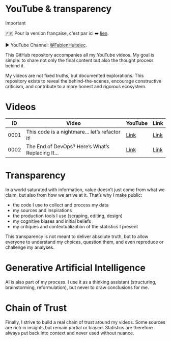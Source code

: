 # YouTube & transparency

> [!important]
> 🇫🇷 Pour la version française, c'est par ici ➡️ [lien](/french/README.md).

▶️ YouTube Channel: [@FabienHuitelec](https://www.youtube.com/@FabienHuitelec).

This GitHub repository accompanies all my YouTube videos. My goal is simple: to share not only the final content but also the thought process behind it.

My videos are not fixed truths, but documented explorations. This repository exists to reveal the behind-the-scenes, encourage constructive criticism, and contribute to a more honest and rigorous ecosystem.

# Videos

| ID   | Video                                          | YouTube                                             | Link                                                                                |
| ---- | ---------------------------------------------- | --------------------------------------------------- | ----------------------------------------------------------------------------------- |
| 0001 | This code is a nightmare… let’s refactor it!   | [Link](https://www.youtube.com/watch?v=bql1SxWoqVw) | [Link](/english/videos/0001-this-code-is-a-nightmare-lets-refactor-it/YOUTUBE.md)   |
| 0002 | The End of DevOps? Here’s What’s Replacing It… | [Link](https://www.youtube.com/watch?v=VnExltM4yII) | [Link](/english/videos/0002-the-end-of-devops--heres-whats-replacing-it/YOUTUBE.md) |

# Transparency

In a world saturated with information, value doesn’t just come from what we claim, but also from how we arrive at it. That’s why I make public:

- the code I use to collect and process my data
- my sources and inspirations
- the production tools I use (scraping, editing, design)
- my cognitive biases and initial beliefs
- my critiques and contextualization of the statistics I present

This transparency is not meant to deliver absolute truth, but to allow everyone to understand my choices, question them, and even reproduce or challenge my analyses.

# Generative Artificial Intelligence

AI is also part of my process. I use it as a thinking assistant (structuring, brainstorming, reformulation), but never to draw conclusions for me.

# Chain of Trust

Finally, I strive to build a real chain of trust around my videos. Some sources are rich in insights but remain partial or biased. Statistics are therefore always put back into context and never used without nuance.
